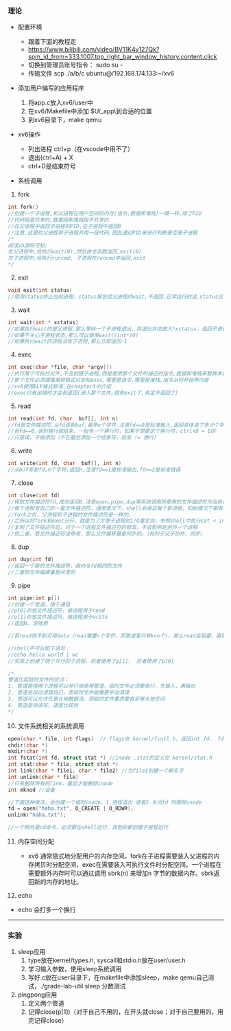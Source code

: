 ### 理论
- 配置环境
    - 跟着下面的教程走
    - https://www.bilibili.com/video/BV11K4y127Qk?spm_id_from=333.1007.top_right_bar_window_history.content.click
    - 切换到管理员账号指令： sudo su -
    - 传输文件 scp ./a/b/c ubuntu@/192.168.174.133:~/xv6

- 添加用户编写的应用程序
    1. 将app.c放入xv6/user中
    2. 在xv6/Makefile中添加	$U/_app\到合适的位置
    3. 到xv6目录下，make qemu

- xv6操作
    - 列出进程 ctrl+p（在vscode中用不了）
    - 退出(ctrl+A) + X
    - ctrl+D是结束符号

- 系统调用
1. fork
```c
int fork()
//创建一个子进程,和父进程在用户空间的内存(指令,数据和堆栈)一摸一样,除了PID
//代码段是共享的,数据段和堆栈段不共享的
//在父进程中返回子进程的PID,在子进程中返回0
//注意,这里的父进程和子进程共用一段代码,因此通过PID来进行判断是否是子进程
/*
阅读sh源码可知:
在父进程中,会执行wait(0),然后由主函数返回,exit(0)
在子进程中,会执行runcmd, 子进程在runcmd中返回,exit
*/
```
2. exit
```c
void exit(int status)
//使用status终止当前进程，status报告给父进程的wait,不返回.正常运行的话,status应该输入0,否则输入1
```
3. wait
```c
int wait(int * xstatus)
//如果执行wait的是父进程,那么等待一个子进程退出，将退出状态放入*xstatus，返回子进程的PID
//如果不关心子进程状态,那么可以使用wait((int*)0)
//如果执行wait的进程没有子进程,那么立即返回-1
```
4. exec
```c
int exec(char *file, char *argv[])
//执行某个可执行文件,不会创建子进程,而是使用那个文件所描述的指令,数据和堆栈来替换本进程中的指令数据和堆栈
//那个文件必须遵循某种格式以告知exec,哪里是指令,哪里是堆栈,指令从何开始等内容
//xv6使用ELF格式标准,在chapter3中介绍
//exec只有出错时才会有返回(进入那个文件,就有exit了,肯定不返回了)
```
5. read
```c
int read(int fd, char  buf[], int n)
//fd是文件描述符,从fd读到buf,最多n个字符.注意fd==0是标准输入.返回具体读了多少个字符.
//若fd==0,读到换行就结束，一般多一个换行符，如果不想要这个换行符，ctrl+D = EOF
//只是读，不做添加（不在最后添加一个结束符，结束 != 换行）
```
6. write
```c
int write(int fd, char  buf[], int n)
//从buf写到fd,n个字符,返回n,注意fd==1是标准输出,fd==2是标准错误
```
7. close
```c
int close(int fd)
//释放文件描述符fd,成功返回0.注意open,pipe,dup等系统调用所使用的文件描述符为当前进程中编号最小的未使用描述符.
//每个进程有自己的一套文件描述符，通常情况下，shell会保证每个新进程，初始情况下都有3个打开的文件描述符（0，1，2）。
//fork之后，父进程和子进程的文件描述符是一样的。
//之所以将fork和exec分开，就是为了方便子进程的I/O重定向，参照shell中执行cat < input.txt的代码：先fork，在子进程中close(0)，然后open
//复制了文件描述符后，对于一个进程文件描述符的修改，不会影响到另外一个进程
//但二者，若文件描述符没修改，那么文件偏移量是同步的。（有利于父子协作，同步）
```

8. dup
```c
int dup(int fd)
//返回一个新的文件描述符，指向与fd相同的文件
//二者的文件偏移量是共享的
```

9. pipe
```c
int pipe(int p[])
//创建一个管道，用于通信
//p[0]存放文件描述符，被进程用于read
//p[1]存放文件描述符，被进程用于write
//返回0，没啥用

//若read找不到可用data（read需要n个字符，而管道里只有k<n个)，那么read会阻塞，直到所有p[1]都被close。这也就是read端，需要提前close(p[1])的原因

//shell中可以如下语句：
//echo hello world | wc
//实质上创建了两个并行的子进程，前者使用了p[1]， 后者使用了p[0]

/*
管道比起临时文件的优点：
1. 管道使得两个进程可以并行地使用管道，临时文件必须要串行，先输入，再输出
2. 管道会自动清理自己，而临时文件就需要手动清理
3. 管道可以允许任意长地数据流，而临时文件要求要有足够大地空间
4. 管道是块读写，速度比较快
*/
```

10. 文件系统相关的系统调用

```c
open(char * file, int flags)  // flags在 kernel/fcntl.h，返回int fd， fd会带一个偏移量，在该程序中，这个偏移量会自动增加
chdir(char *)
mkdir(char *)
int fstat(int fd, struct stat *) //inode ,stat的定义在 kerenl/stat.h
int stat(char * file, struct stat *)
int link(char * file1, char * file2) //为file1创建一个新名字
int unlink(char * file)
//只有删除所有的link，最后才能删除inode
int mknod //设备

//下面这种做法，会创建一个临时inode，1.进程退出 或者2.关闭fd 时删除inode
fd = open("haha.txt", O_CREATE | O_RDWR);
unlink("haha.txt");

//一个例外是cd命令，必须要在shell运行，其他的都创建子进程运行
```


11. 内存空间分配
    - xv6 通常隐式地分配用户的内存空间。fork在子进程需要装入父进程的内存拷贝时分配空间，exec在需要装入可执行文件时分配空间。一个进程在需要额外内存时可以通过调用 sbrk(n) 来增加n 字节的数据内存。sbrk返回新的内存的地址。

12. echo
- echo 会打多一个换行
--------------
### 实验
1. sleep应用
    1. type放在kernel/types.h, syscall和stdio.h放在user/user.h
    2. 学习输入参数，使用sleep系统调用
    3. 写好.c放在user目录下，在makefile中添加sleep，make qemu自己测试，./grade-lab-util sleep 分数测试
2. pingpong应用
    1. 定义两个管道
    2. 记得close(p[1])（对于自己不用的，在开头就close；对于自己要用的，用完记得close）
